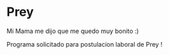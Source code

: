 # Prey

Mi Mama me dijo que me quedo muy bonito :)

Programa solicitado para postulacion laboral de Prey !
